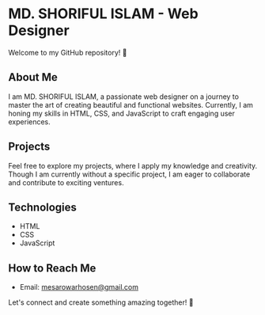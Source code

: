# MD. SHORIFUL ISLAM - Web Designer

Welcome to my GitHub repository! 👋

## About Me
I am MD. SHORIFUL ISLAM, a passionate web designer on a journey to master the art of creating beautiful and functional websites. Currently, I am honing my skills in HTML, CSS, and JavaScript to craft engaging user experiences.

## Projects
Feel free to explore my projects, where I apply my knowledge and creativity. Though I am currently without a specific project, I am eager to collaborate and contribute to exciting ventures.

## Technologies
- HTML
- CSS
- JavaScript

## How to Reach Me
- Email: [mesarowarhosen@gmail.com](mailto:mesarowarhosen@gmail.com)


Let's connect and create something amazing together! 🚀
